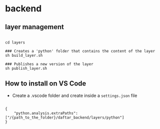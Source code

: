 # backend


## layer management


```

cd layers

### Creates a 'python' folder that contains the content of the layer
sh build_layer.sh

### Publishes a new version of the layer
sh publish_layer.sh

```

## How to install on VS Code

- Create a .vscode folder and create inside a `settings.json` file

```

{
    "python.analysis.extraPaths": ["/{path_to_the_folder}/daftar_backend/layers/python"]
}
```